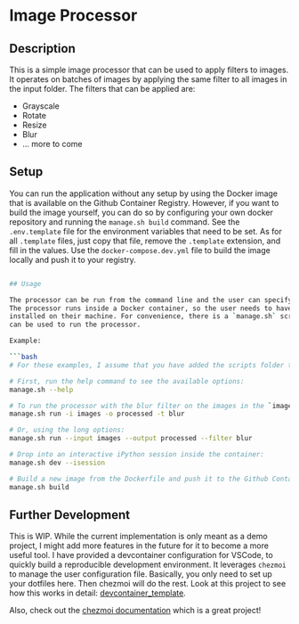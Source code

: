 # Image Processor

## Description

This is a simple image processor that can be used to apply filters to images. It operates on batches of images by applying the same filter to all images in the input folder. The filters that can be applied are:

- Grayscale
- Rotate
- Resize
- Blur
- ... more to come

## Setup

You can run the application without any setup by using the Docker image that is
available on the Github Container Registry. However, if you want to build the
image yourself, you can do so by configuring your own docker repository and
running the `manage.sh build` command. See the `.env.template` file for the
environment variables that need to be set. As for all `.template` files, just
copy that file, remove the `.template` extension, and fill in the values. Use
the `docker-compose.dev.yml` file to build the image locally and push it to your
registry.

````bash

## Usage

The processor can be run from the command line and the user can specify the input folder, output folder, filter to apply and the filter parameters.
The processor runs inside a Docker container, so the user needs to have Docker
installed on their machine. For convenience, there is a `manage.sh` script that
can be used to run the processor.

Example:

```bash
# For these examples, I assume that you have added the scripts folder to the PATH, e.g., by running: `export PATH=${PWD}/scripts:$PATH` from the root of the project.

# First, run the help command to see the available options:
manage.sh --help

# To run the processor with the blur filter on the images in the `images` folder and save the processed images in the `processed` folder:
manage.sh run -i images -o processed -t blur

# Or, using the long options:
manage.sh run --input images --output processed --filter blur

# Drop into an interactive iPython session inside the container:
manage.sh dev --isession

# Build a new image from the Dockerfile and push it to the Github Container Registry:
manage.sh build
````

## Further Development

This is WIP. While the current implementation is only meant as a demo project, I
might add more features in the future for it to become a more useful tool. I
have provided a devcontainer configuration for VSCode, to quickly build a
reproducible development environment. It leverages `chezmoi` to manage the
user configuration file. Basically, you only need to set up your dotfiles here.
Then chezmoi will do the rest. Look at this project to see how this works in detail:
[devcontainer_template](https://github.com/loxosceles/devcontainer_config_template).

Also, check out the [chezmoi documentation](https://chezmoi.io) which is a great project!
